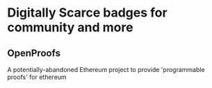 # Digitally Scarce badges for community and more

## OpenProofs

A potentially-abandoned Ethereum project to provide 'programmable proofs' for ethereum